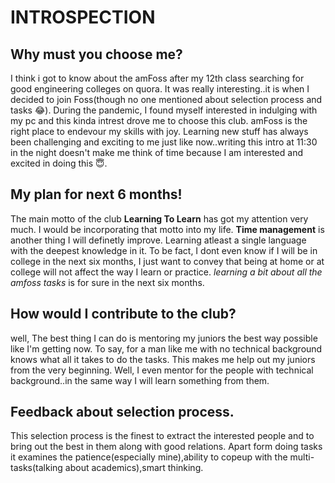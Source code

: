 # INTROSPECTION
## Why must you choose me?

I think i got to know about the amFoss after my 12th class searching for good engineering colleges on quora. It was really interesting..it is when I decided to join Foss(though no one mentioned about selection process and tasks 😂). During the pandemic, I found myself interested in indulging with my pc and this kinda intrest drove me to choose this club. amFoss is the right place to endevour my skills with joy. Learning new stuff has always been challenging and exciting to me just like now..writing this intro at 11:30 in the night doesn't make me think of time because I am interested and excited in doing this 😇.    

## My plan for next 6 months!

The main motto of the club **Learning To Learn** has got my attention very much. I would be incorporating that motto into my life. **Time management** is another thing I will definetly improve. Learning atleast a single language with the deepest knowledge in it. To be fact, I dont even know if I will be in college in the next six months, I just want to convey that being at home or at college will not affect the way I learn or practice. *learning a bit about all the amfoss tasks* is for sure in the next six months. 

## How would I contribute to the club?

well, The best thing I can do is mentoring my juniors the best way possible like I'm getting now. To say, for a man like me with no technical background knows what all it takes to do the tasks. This makes me help out my juniors from the very beginning. Well, I even mentor for the people with technical background..in the same way I will learn something from them. 

## Feedback about selection process.

This selection process is the finest to extract the interested people and to bring out the best in them along with good relations. Apart form doing tasks it examines the patience(especially mine),ability to copeup with the multi-tasks(talking about academics),smart thinking.
